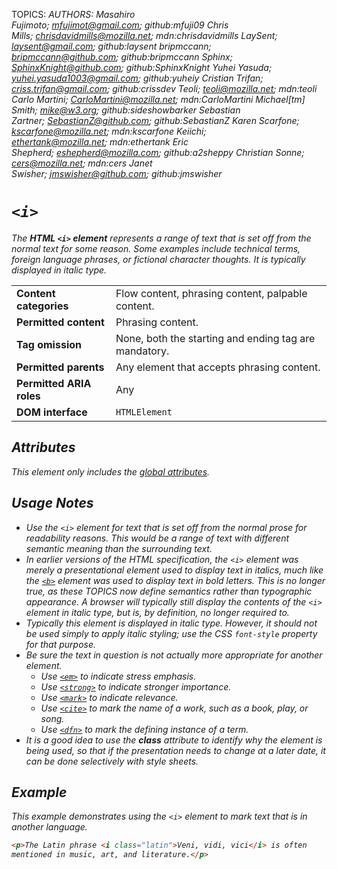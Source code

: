 TOPICS: <i>
AUTHORS: Masahiro Fujimoto; mfujimot@gmail.com; github:mfuji09
         Chris Mills; chrisdavidmills@mozilla.net; mdn:chrisdavidmills
         LaySent; laysent@gmail.com; github:laysent
         bripmccann; bripmccann@github.com; github:bripmccann
         Sphinx; SphinxKnight@github.com; github:SphinxKnight
         Yuhei Yasuda; yuhei.yasuda1003@gmail.com; github:yuheiy
         Cristian Trifan; criss.trifan@gmail.com; github:crissdev
         Teoli; teoli@mozilla.net; mdn:teoli
         Carlo Martini; CarloMartini@mozilla.net; mdn:CarloMartini
         Michael[tm] Smith; mike@w3.org; github:sideshowbarker
         Sebastian Zartner; SebastianZ@github.com; github:SebastianZ
         Karen Scarfone; kscarfone@mozilla.net; mdn:kscarfone
         Keiichi; ethertank@mozilla.net; mdn:ethertank
         Eric Shepherd; eshepherd@mozilla.com; github:a2sheppy
         Christian Sonne; cers@mozilla.net; mdn:cers
         Janet Swisher; jmswisher@github.com; github:jmswisher

# `<i>`

The **HTML `<i>` element** represents a range of text that is set off from the normal text for some
reason. Some examples include technical terms, foreign language phrases, or fictional character thoughts.
It is typically displayed in italic type.

|  |  |
| :-- | :-- |
| **Content categories** | Flow content, phrasing content, palpable content.|
| **Permitted content** | Phrasing content.|
| **Tag omission** | None, both the starting and ending tag are mandatory.|
| **Permitted parents** | Any element that accepts phrasing content.|
| **Permitted ARIA roles** | Any |
| **DOM interface** | `HTMLElement` |

## Attributes

This element only includes the [global attributes](https://wiki.developer.mozilla.org/en-US/docs/HTML/Global_attributes).

## Usage Notes

- Use the `<i>` element for text that is set off from the normal prose for readability reasons.
This would be a range of text with different semantic meaning than the surrounding text.
- In earlier versions of the HTML specification, the `<i>` element was merely a presentational
element used to display text in italics, much like the [`<b>`](/en/webfrontend/<b>) element was
used to display text in bold letters. This is no longer true, as these TOPICS now define semantics
rather than typographic appearance. A browser will typically still display the contents of the `<i>`
element in italic type, but is, by definition, no longer required to.
- Typically this element is displayed in italic type. However, it should not be used simply to apply
italic styling; use the CSS `font-style` property for that purpose.
- Be sure the text in question is not actually more appropriate for another element.
  - Use [`<em>`](/en/webfrontend/<em>) to indicate stress emphasis.
  - Use [`<strong>`](/en/webfrontend/<strong>) to indicate stronger importance.
  - Use [`<mark>`](/en/webfrontend/<mark>) to indicate relevance.
  - Use [`<cite>`](/en/webfrontend/<cite>) to mark the name of a work, such as a book, play, or song.
  - Use [`<dfn>`](/en/webfrontend/<dfn>) to mark the defining instance of a term.
- It is a good idea to use the **class** attribute to identify why the element is being used,
so that if the presentation needs to change at a later date, it can be done selectively with style sheets.

## Example

This example demonstrates using the `<i>` element to mark text that is in another language.

```html
<p>The Latin phrase <i class="latin">Veni, vidi, vici</i> is often
mentioned in music, art, and literature.</p>
```
